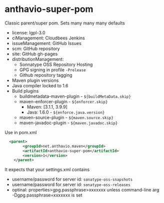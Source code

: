 anthavio-super-pom
==================

Classic parent/super pom. Sets many many many defaults
  - license: lgpl-3.0
  - ciManagement: Cloudbees Jenkins
  - issueManagement: GitHub Issues
  - scm: GitHub repository
  - site: GitHub gh-pages
  - distributionManagement:
    - Sonnatype OSS Repository Hosting
    - GPG signing in profile `-Prelease`
    - Github repository tagging 
  - Maven plugin versions
  - Java compiler locked to 1.6
  - Build plugins
    - buildmetadata-maven-plugin - `${buildMetaData.skip}`
    - maven-enforcer-plugin - `${enforcer.skip}`
      - Maven: [3.1.1, 3.9.9]
      - Java: 1.6.0 - `${enforce.java.version}`
    - maven-source-plugin - `${maven.source.skip}`
    - maven-javadoc-plugin - `${maven.javadoc.skip}`

Use in pom.xml

```xml
  <parent>
		<groupId>net.anthavio.maven</groupId>
		<artifactId>anthavio-super-pom</artifactId>
		<version>1</version>
	</parent>
```

It expects that your settings.xml contains
- username/password for server id: `sonatype-oss-snapshots`
- username/password for server id: `sonatype-oss-releases`
- optinal: properties>gpg.passphrase>xxxxxxx unless command-line arg -Dgpg.passphrase=xxxxxxx is set
